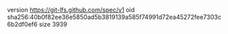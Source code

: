 version https://git-lfs.github.com/spec/v1
oid sha256:40b0f82ee36e5850ad5b3819139a585f74991d72ea45272fee7303c6b2df0ef6
size 3939

